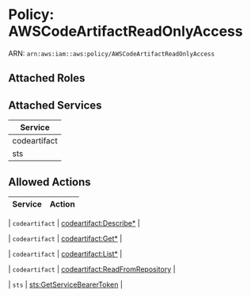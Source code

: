 # Policy: AWSCodeArtifactReadOnlyAccess

ARN: `arn:aws:iam::aws:policy/AWSCodeArtifactReadOnlyAccess`

## Attached Roles

## Attached Services

| Service |
|---------|
| codeartifact |
| sts |

## Allowed Actions

| Service | Action |
|:-------:|--------|

| `codeartifact` | [codeartifact:Describe*](../actions.md#codeartifact:describeall) |

| `codeartifact` | [codeartifact:Get*](../actions.md#codeartifact:getall) |

| `codeartifact` | [codeartifact:List*](../actions.md#codeartifact:listall) |

| `codeartifact` | [codeartifact:ReadFromRepository](../actions.md#codeartifact:readfromrepository) |

| `sts` | [sts:GetServiceBearerToken](../actions.md#sts:getservicebearertoken) |
